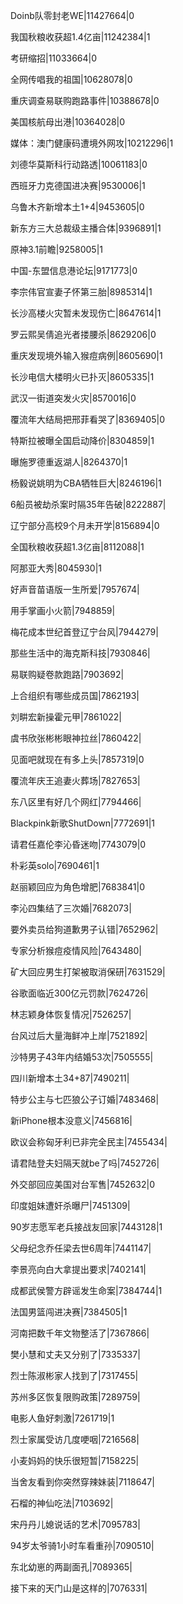 Doinb队零封老WE|11427664|0

我国秋粮收获超1.4亿亩|11242384|1

考研缩招|11033664|0

全网传唱我的祖国|10628078|0

重庆调查易联购跑路事件|10388678|0

美国核航母出港|10364028|0

媒体：澳门健康码遭境外网攻|10212296|1

刘德华莫斯科行动路透|10061183|0

西班牙力克德国进决赛|9530006|1

乌鲁木齐新增本土1+4|9453605|0

新东方三大总裁级主播合体|9396891|1

原神3.1前瞻|9258005|1

中国-东盟信息港论坛|9171773|0

李宗伟官宣妻子怀第三胎|8985314|1

长沙高楼火灾暂未发现伤亡|8647614|1

罗云熙吴倩追光者搂腰杀|8629206|0

重庆发现境外输入猴痘病例|8605690|1

长沙电信大楼明火已扑灭|8605335|1

武汉一街道突发火灾|8570016|0

覆流年大结局把邢菲看哭了|8369405|0

特斯拉被曝全国启动降价|8304859|1

曝施罗德重返湖人|8264370|1

杨毅说姚明为CBA牺牲巨大|8246196|1

6船员被劫杀案时隔35年告破|8222887|

辽宁部分高校9个月未开学|8156894|0

全国秋粮收获超1.3亿亩|8112088|1

阿那亚大秀|8045930|1

好声音苗语版一生所爱|7957674|

用手掌画小火箭|7948859|

梅花成本世纪首登辽宁台风|7944279|

那些生活中的海克斯科技|7930846|

易联购疑卷款跑路|7903692|

上合组织有哪些成员国|7862193|

刘畊宏新操霍元甲|7861022|

虞书欣张彬彬眼神拉丝|7860422|

见面吧就现在有多上头|7857319|0

覆流年庆王追妻火葬场|7827653|

东八区里有好几个网红|7794466|

Blackpink新歌ShutDown|7772691|1

请君任嘉伦李沁昏迷吻|7743079|0

朴彩英solo|7690461|1

赵丽颖回应为角色增肥|7683841|0

李沁四集结了三次婚|7682073|

要外卖员给狗道歉男子认错|7652962|

专家分析猴痘疫情风险|7643480|

矿大回应男生打架被取消保研|7631529|

谷歌面临近300亿元罚款|7624726|

林志颖身体恢复情况|7526257|

台风过后大量海鲜冲上岸|7521892|

沙特男子43年内结婚53次|7505555|

四川新增本土34+87|7490211|

特步公主与七匹狼公子订婚|7483468|

新iPhone根本没意义|7456816|

欧议会称匈牙利已非完全民主|7455434|

请君陆登夫妇隔天就be了吗|7452726|

外交部回应美国对台军售|7452632|0

印度姐妹遭奸杀曝尸|7451309|

90岁志愿军老兵接战友回家|7443128|1

父母纪念乔任梁去世6周年|7441147|

李景亮向白大拿提出要求|7402141|

成都武侯警方辟谣发生命案|7384744|1

法国男篮闯进决赛|7384505|1

河南把数千年文物整活了|7367866|

樊小慧和丈夫又分别了|7335337|

烈士陈淑彬家人找到了|7317455|

苏州多区恢复限购政策|7289759|

电影人鱼好刺激|7261719|1

烈士家属受访几度哽咽|7216568|

小麦妈妈的快乐很短暂|7158225|

当舍友看到你突然穿辣妹装|7118647|

石榴的神仙吃法|7103692|

宋丹丹儿媳说话的艺术|7095783|

94岁太爷骑1小时车看重孙|7090510|

东北幼崽的两副面孔|7089365|

接下来的天门山是这样的|7076331|

